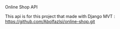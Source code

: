 Online Shop API

This api is for this project that made with Django MVT : https://github.com/Abolfazlsi/online-shop.git
